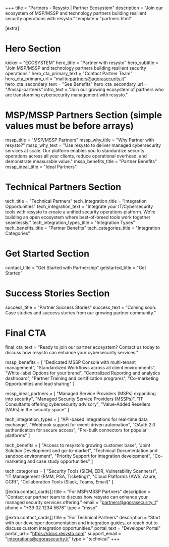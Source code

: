 +++
title = "Partners - Resysto | Partner Ecosystem"
description = "Join our ecosystem of MSP/MSSP and technology partners building resilient security operations with resysto."
template = "partners.html"

[extra]
# Hero Section
kicker = "ECOSYSTEM"
hero_title = "Partner with resysto"
hero_subtitle = "Join MSP/MSSP and technology partners building resilient security operations."
hero_cta_primary_text = "Contact Partner Team"
hero_cta_primary_url = "mailto:partners@agorasecurity.it"
hero_cta_secondary_text = "See Benefits"
hero_cta_secondary_url = "#mssp-partners"
intro_text = "Join our growing ecosystem of partners who are transforming cybersecurity management with resysto."

# MSP/MSSP Partners Section (simple values must be before arrays)
mssp_title = "MSP/MSSP Partners"
mssp_why_title = "Why Partner with resysto?"
mssp_why_text = "Use resysto to deliver managed cybersecurity services at scale. Our platform enables you to standardize security operations across all your clients, reduce operational overhead, and demonstrate measurable value."
mssp_benefits_title = "Partner Benefits"
mssp_ideal_title = "Ideal Partners"

# Technical Partners Section
tech_title = "Technical Partners"
tech_integration_title = "Integration Opportunities"
tech_integration_text = "Integrate your IT/Cybersecurity tools with resysto to create a unified security operations platform. We're building an open ecosystem where best-of-breed tools work together seamlessly."
tech_integration_types_title = "Integration Types"
tech_benefits_title = "Partner Benefits"
tech_categories_title = "Integration Categories"

# Get Started Section
contact_title = "Get Started with Partnership"
getstarted_title = "Get Started"

# Success Stories Section
success_title = "Partner Success Stories"
success_text = "Coming soon: Case studies and success stories from our growing partner community."

# Final CTA
final_cta_text = "Ready to join our partner ecosystem? Contact us today to discuss how resysto can enhance your cybersecurity services."

mssp_benefits = [
    "Dedicated MSSP Console with multi-tenant management",
    "Standardized Workflows across all client environments",
    "White-label Options for your brand",
    "Centralized Reporting and analytics dashboard",
    "Partner Training and certification programs",
    "Co-marketing Opportunities and lead sharing"
]

mssp_ideal_partners = [
    "Managed Service Providers (MSPs) expanding into security",
    "Managed Security Service Providers (MSSPs)",
    "IT Consultants offering cybersecurity advisory",
    "Value-Added Resellers (VARs) in the security space"
]

tech_integration_types = [
    "API-based integrations for real-time data exchange",
    "Webhook support for event-driven automation",
    "OAuth 2.0 authentication for secure access",
    "Pre-built connectors for popular platforms"
]

tech_benefits = [
    "Access to resysto's growing customer base",
    "Joint Solution Development and go-to-market",
    "Technical Documentation and sandbox environment",
    "Priority Support for integration development",
    "Co-marketing and case study opportunities"
]

tech_categories = [
    "Security Tools (SIEM, EDR, Vulnerability Scanners)",
    "IT Management (RMM, PSA, Ticketing)",
    "Cloud Platforms (AWS, Azure, GCP)",
    "Collaboration Tools (Slack, Teams, Email)"
]

[[extra.contact_cards]]
title = "For MSP/MSSP Partners"
description = "Contact our partner team to discuss how resysto can enhance your managed security services offering."
email = "partners@agorasecurity.it"
phone = "+39 02 1234 5678"
type = "mssp"

[[extra.contact_cards]]
title = "For Technical Partners"
description = "Start with our developer documentation and integration guides, or reach out to discuss custom integration opportunities."
portal_text = "Developer Portal"
portal_url = "https://docs.resysto.com"
support_email = "integrations@agorasecurity.it"
type = "technical"
+++
